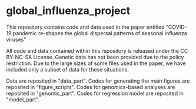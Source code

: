 # global_influenza_project
This repository contains code and data used in the paper entitled "COVID-19 pandemic re-shapes the global dispersal patterns of seasonal influenza viruses"

All code and data contained within this repository is released under the CC BY-NC-SA License. 
Genetic data has not been provided due to the policy restriction. Due to the large sizes of some files used in the paper, we have included only a subset of data for these situations.

Data are reposited in "data_part".
Codes for generating the main figures are reposited in "figure_scripts".
Codes for genomics-based analyses are reposited in "genomic_part".
Codes for regression model are reposited in "model_part".

